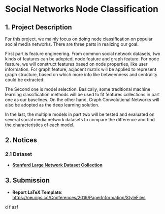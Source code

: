 # **Social Networks Node Classification**

## 1. Project Description

For this project, we mainly focus on doing node classification on popular social media networks. There are three parts in realizing our goal.

First part is feature engineering. From common social network datasets, two kinds of features can be adopted, node feature and graph feature. For node feature, we will construct features based on node properties, like user 	information. For graph feature, adjacent matrix will be applied to represent graph structure, based on which more info like betweenness and centrality could be extracted.

The Second one is model selection. Basically, some traditional machine learning classification methods will be used to fit features collections in part one as our baselines. On the other hand, Graph Convolutional Networks will also be adopted as the deep learning solution.

In the last, the multiple models in part two will be tested and evaluated on several social media network datasets to compare the difference and find the characteristics of each model.

## 2. Notices

### 2.1 Dataset

* [**Stanford Large Network Dataset Collection**](https://snap.stanford.edu/data/)

## 3. Submission

* **Report LaTeX Template**: https://neurips.cc/Conferences/2019/PaperInformation/StyleFiles

d
f asf 
